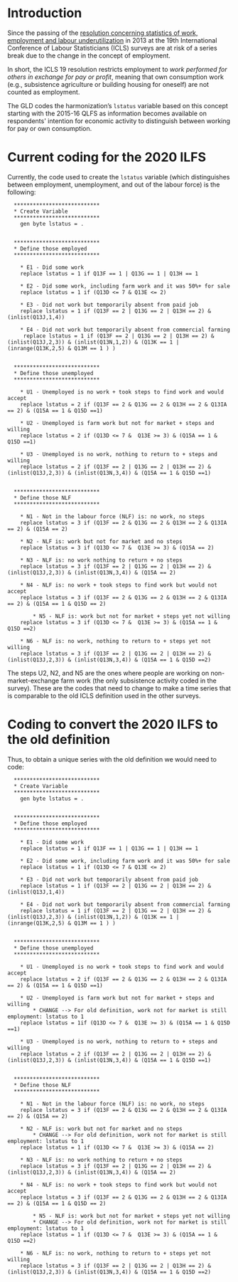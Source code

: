 # Introduction
Since the passing of the [resolution concerning statistics of work, employment and labour underutilization](https://www.ilo.org/global/statistics-and-databases/standards-and-guidelines/resolutions-adopted-by-international-conferences-of-labour-statisticians/WCMS_230304/lang--en/index.htm) in 2013 at the 19th International Conference of Labour Statisticians (ICLS) surveys are at risk of a series break due to the change in the concept of employment.

In short, the ICLS 19 resolution restricts employment to *work performed for others in exchange for pay or profit*, meaning that own consumption work (e.g., subsistence agriculture or building housing for oneself) are not counted as employment.

The GLD codes the harmonization’s `lstatus` variable based on this concept starting with the 2015-16 QLFS as information becomes available on respondents' intention for economic activity to distinguish between working for pay or own consumption. 

# Current coding for the 2020 ILFS

Currently, the code used to create the `lstatus` variable (which distinguishes between employment, unemployment, and out of the labour force) is the following:

```
  ***************************
  * Create Variable
  ***************************
	gen byte lstatus = .
  
  
  ***************************
  * Define those employed
  ***************************
  
	* E1 - Did some work
	replace lstatus = 1 if Q13F == 1 | Q13G == 1 | Q13H == 1
  
	* E2 - Did some work, including farm work and it was 50%+ for sale
	replace lstatus = 1 if (Q13D <= 7 & Q13E <= 2)
	
	* E3 - Did not work but temporarily absent from paid job
	replace lstatus = 1 if (Q13F == 2 | Q13G == 2 | Q13H == 2) & (inlist(Q13J,1,4))
  
	* E4 - Did not work but temporarily absent from commercial farming
   	 replace lstatus = 1 if (Q13F == 2 | Q13G == 2 | Q13H == 2) & (inlist(Q13J,2,3)) & (inlist(Q13N,1,2)) & (Q13K == 1 | (inrange(Q13K,2,5) & Q13M == 1 ) )


  ***************************
  * Define those unemployed
  ***************************
  
	* U1 - Unemployed is no work + took steps to find work and would accept
	replace lstatus = 2 if (Q13F == 2 & Q13G == 2 & Q13H == 2 & Q13IA == 2) & (Q15A == 1 & Q15D ==1)
  
	* U2 - Unemployed is farm work but not for market + steps and willing
	replace lstatus = 2 if (Q13D <= 7 &  Q13E >= 3) & (Q15A == 1 & Q15D ==1)
  
	* U3 - Unemployed is no work, nothing to return to + steps and willing
	replace lstatus = 2 if (Q13F == 2 | Q13G == 2 | Q13H == 2) & (inlist(Q13J,2,3)) & (inlist(Q13N,3,4)) & (Q15A == 1 & Q15D ==1)
	
  
  ***************************
  * Define those NLF
  ***************************
  
	* N1 - Not in the labour force (NLF) is: no work, no steps
	replace lstatus = 3 if (Q13F == 2 & Q13G == 2 & Q13H == 2 & Q13IA == 2) & (Q15A == 2)
  
	* N2 - NLF is: work but not for market and no steps
	replace lstatus = 3 if (Q13D <= 7 &  Q13E >= 3) & (Q15A == 2)
  
	* N3 - NLF is: no work nothing to return + no steps
	replace lstatus = 3 if (Q13F == 2 | Q13G == 2 | Q13H == 2) & (inlist(Q13J,2,3)) & (inlist(Q13N,3,4)) & (Q15A == 2)

	* N4 - NLF is: no work + took steps to find work but would not accept
	replace lstatus = 3 if (Q13F == 2 & Q13G == 2 & Q13H == 2 & Q13IA == 2) & (Q15A == 1 & Q15D == 2)
  
        * N5 - NLF is: work but not for market + steps yet not willing
	replace lstatus = 3 if (Q13D <= 7 &  Q13E >= 3) & (Q15A == 1 & Q15D ==2)
  
	* N6 - NLF is: no work, nothing to return to + steps yet not willing
	replace lstatus = 3 if (Q13F == 2 | Q13G == 2 | Q13H == 2) & (inlist(Q13J,2,3)) & (inlist(Q13N,3,4)) & (Q15A == 1 & Q15D ==2)
```

The steps U2, N2, and N5 are the ones where people are working on non-market-exchange farm work (the only subsistence activity coded in the survey). These are the codes that need to change to make a time series that is comparable to the old ICLS definition used in the other surveys.


# Coding to convert the 2020 ILFS to the old definition

Thus, to obtain a unique series with the old definition we would need to code:

```
  ***************************
  * Create Variable
  ***************************
	gen byte lstatus = .
  
  
  ***************************
  * Define those employed
  ***************************
  
	* E1 - Did some work
	replace lstatus = 1 if Q13F == 1 | Q13G == 1 | Q13H == 1
  
	* E2 - Did some work, including farm work and it was 50%+ for sale
	replace lstatus = 1 if (Q13D <= 7 & Q13E <= 2)
	
	* E3 - Did not work but temporarily absent from paid job
	replace lstatus = 1 if (Q13F == 2 | Q13G == 2 | Q13H == 2) & (inlist(Q13J,1,4))
  
	* E4 - Did not work but temporarily absent from commercial farming
   	replace lstatus = 1 if (Q13F == 2 | Q13G == 2 | Q13H == 2) & (inlist(Q13J,2,3)) & (inlist(Q13N,1,2)) & (Q13K == 1 | (inrange(Q13K,2,5) & Q13M == 1 ) )


  ***************************
  * Define those unemployed
  ***************************
  
	* U1 - Unemployed is no work + took steps to find work and would accept
	replace lstatus = 2 if (Q13F == 2 & Q13G == 2 & Q13H == 2 & Q13IA == 2) & (Q15A == 1 & Q15D ==1)
  
	* U2 - Unemployed is farm work but not for market + steps and willing
        * CHANGE --> For old definition, work not for market is still employment: lstatus to 1
	replace lstatus = 1if (Q13D <= 7 &  Q13E >= 3) & (Q15A == 1 & Q15D ==1)
  
	* U3 - Unemployed is no work, nothing to return to + steps and willing
	replace lstatus = 2 if (Q13F == 2 | Q13G == 2 | Q13H == 2) & (inlist(Q13J,2,3)) & (inlist(Q13N,3,4)) & (Q15A == 1 & Q15D ==1)
	
  
  ***************************
  * Define those NLF
  ***************************
  
	* N1 - Not in the labour force (NLF) is: no work, no steps
	replace lstatus = 3 if (Q13F == 2 & Q13G == 2 & Q13H == 2 & Q13IA == 2) & (Q15A == 2)
  
	* N2 - NLF is: work but not for market and no steps
        * CHANGE --> For old definition, work not for market is still employment: lstatus to 1
	replace lstatus = 1 if (Q13D <= 7 &  Q13E >= 3) & (Q15A == 2)
  
	* N3 - NLF is: no work nothing to return + no steps
	replace lstatus = 3 if (Q13F == 2 | Q13G == 2 | Q13H == 2) & (inlist(Q13J,2,3)) & (inlist(Q13N,3,4)) & (Q15A == 2)

	* N4 - NLF is: no work + took steps to find work but would not accept
	replace lstatus = 3 if (Q13F == 2 & Q13G == 2 & Q13H == 2 & Q13IA == 2) & (Q15A == 1 & Q15D == 2)
  
        * N5 - NLF is: work but not for market + steps yet not willing
        * CHANGE --> For old definition, work not for market is still employment: lstatus to 1
	replace lstatus = 1 if (Q13D <= 7 &  Q13E >= 3) & (Q15A == 1 & Q15D ==2)
  
	* N6 - NLF is: no work, nothing to return to + steps yet not willing
	replace lstatus = 3 if (Q13F == 2 | Q13G == 2 | Q13H == 2) & (inlist(Q13J,2,3)) & (inlist(Q13N,3,4)) & (Q15A == 1 & Q15D ==2)
```
